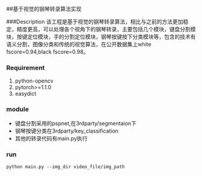 ##基于视觉的钢琴转录算法实现

###Description
该工程是基于视觉的钢琴转录算法，相比与之前的方法更加稳定，精度更高，可以处理各个视角下的钢琴转录，主要包括几个模块，键盘分割模块，按键定位模块，手的分割定位模块，钢琴按键按下分类模块等，包含的技术有语义分割，图像分类和传统的视觉算法，在公开数据集上white fscore=0.94,black fscore=0.98。

### Requirement
1. python-opencv
2. pytorch>=1.1.0
3. easydict

### module 
*	键盘分割采用的pspnet,在3rdparty/segmentaion下
*	钢琴按键分类在3rdparty/key_classification
*	其他的转录代码有main.py执行

### run
```
python main.py --img_dir video_file/img_path
```


